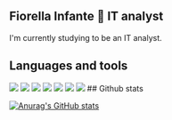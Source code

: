 ## Fiorella Infante 🌸 IT analyst 
I'm currently studying to be an IT analyst. 
## Languages and tools
<img src="https://img.shields.io/badge/Java-007396?logo=java&logoColor=fff&style=for-the-badge">
<img src="https://img.shields.io/badge/C-A8B9CC?logo=c&logoColor=fff&style=for-the-badge">
<img src="https://img.shields.io/badge/MySQL-4479A1?logo=mysql&logoColor=fff&style=flat">
<img src="https://img.shields.io/badge/Docker-2496ED?logo=docker&logoColor=fff&style=for-the-badge">
<img src="https://img.shields.io/badge/Git-F05032?logo=git&logoColor=fff&style=for-the-badge">
<img src="https://img.shields.io/badge/GitHub-181717?logo=github&logoColor=fff&style=for-the-badge">
<img src="https://img.shields.io/badge/Visual_Studio_Code-007ACC?logo=visual-studio-code&logoColor=fff&style=for-the-badge">
## Github stats 

[![Anurag's GitHub stats](https://github-readme-stats.vercel.app/api?username=fiorellainfante)](https://github.com/anuraghazra/github-readme-stats)
<!--
**fiorellainfante/fiorellainfante** is a ✨ _special_ ✨ repository because its `README.md` (this file) appears on your GitHub profile.

Here are some ideas to get you started:

- 🔭 I’m currently working on ...
- 🌱 I’m currently learning ...
- 👯 I’m looking to collaborate on ...
- 🤔 I’m looking for help with ...
- 💬 Ask me about ...
- 📫 How to reach me: ...
- 😄 Pronouns: ...
- ⚡ Fun fact: ...
-->
